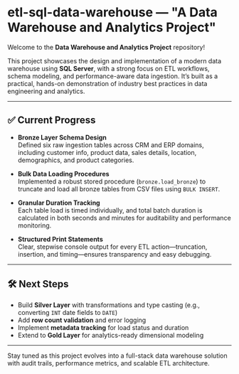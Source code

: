 # etl-sql-data-warehouse — "A Data Warehouse and Analytics Project"

Welcome to the **Data Warehouse and Analytics Project** repository!

This project showcases the design and implementation of a modern data warehouse using **SQL Server**, with a strong focus on ETL workflows, schema modeling, and performance-aware data ingestion. It’s built as a practical, hands-on demonstration of industry best practices in data engineering and analytics.

---

## ✅ Current Progress

- **Bronze Layer Schema Design**  
  Defined six raw ingestion tables across CRM and ERP domains, including customer info, product data, sales details, location, demographics, and product categories.

- **Bulk Data Loading Procedures**  
  Implemented a robust stored procedure (`bronze.load_bronze`) to truncate and load all bronze tables from CSV files using `BULK INSERT`.

- **Granular Duration Tracking**  
  Each table load is timed individually, and total batch duration is calculated in both seconds and minutes for auditability and performance monitoring.

- **Structured Print Statements**  
  Clear, stepwise console output for every ETL action—truncation, insertion, and timing—ensures transparency and easy debugging.

---

## 🛠️ Next Steps

- Build **Silver Layer** with transformations and type casting (e.g., converting `INT` date fields to `DATE`)
- Add **row count validation** and error logging
- Implement **metadata tracking** for load status and duration
- Extend to **Gold Layer** for analytics-ready dimensional modeling

---

Stay tuned as this project evolves into a full-stack data warehouse solution with audit trails, performance metrics, and scalable ETL architecture.
